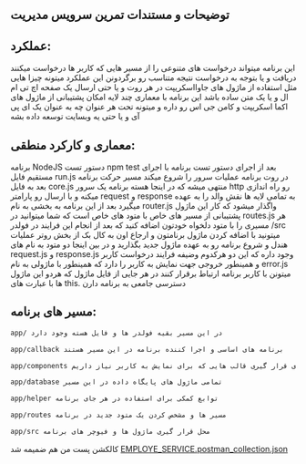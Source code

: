 
## توضیحات و مستندات تمرین سرویس مدیریت 


## عملکرد:
این برنامه میتواند درخواست های متنوعی را از مسیر هایی که کاربر ها درخواست میکنند دریافت و یا بتوجه به درخواست نتیجه متناسب رو برگردونن
این عملکرد میتونه چیزا هایی مثل استفاده از ماژول های جاوااسکریپت در هر روت و یا حتی ارسال یک صفحه اچ تی ام ال و یا یک متن ساده باشد
این برنامه با معماری چند لایه امکان پشتیبانی از ماژول های اکما اسکریپت و کامن جی اس رو داره و میتونه تحت هر عنوان چه به عنوان یک ای پی آی و یا حتی یه وبسایت توسعه داده بشه

## معماری و کارکرد منطقی:
برنامه NodeJS 
دستور تست npm test
بعد از اجرای دستور تست برنامه با اجرای مستقیم فایل run.js در روت برنامه عملیات سرور را شروع میکند مسیر حرکت برنامه بعد به فایل core.js منتهی میشه که در اینجا هسته برنامه یک سرور http رو راه اندازی میکنه و با ارسال رو پارامتر request و response به تمامی لایه ها نقش والد را به عهده میگیرد
بعد از این برنامه به بخشی به نام router.js واگذار میشود که کار این ماژول پشتیبانی از مسیر های خاص با متود های خاص است که شما میتوانید در routes.js هر مسیری را با متود دلخواه خودتون اضافه کنید که بعد از انجام این فرایند در فولدر /src میتونید با اضافه کردن ماژول برنامتون و ارجاع اون به کال بک از بخش روتر عملیات هندل و شروع برنامه رو به عهده ماژول جدید بگذارید
و در بین اینجا دو متود به نام های request.js و response.js وجود داره که این دو هرکدوم وضیفه فرایند درخواست کاربر و همینطور خروجی جهت نمایش به کاربر را دارد که همینطور با ماژولی به نام error.js میتونن با کاربر برنامه ارتباط برقرار کنند در هر جایی از فایل ماژول که هردو این ماژول ها با عبارت های this. دسترسی جامعی به برنامه دارن



## مسیر های برنامه:
```bash
app/ در این مسیر بقیه فولدر ها و فایل هسته وجود دارد

app/callback برنامه های اساسی و اجرا کننده برنامه در این مسیر هستند

app/components برای قرار گیری قالب هایی که برای نمایش به کاربر نیاز داریم

app/database تمامی ماژول های پایگاه داده در این مسیر

app/helper توابع کمکی برای استفاده در هر جای برنامه

app/routes مسیر ها و مشخص کردن یک متود جدید در برنامه

app/src محل قرار گیری ماژول ها و فیوچر های برنامه
```




کالکشن پست من هم ضمیمه شد
[EMPLOYE_SERVICE.postman_collection.json](/uploads/68f3ac8b9ec9845c042d09f935842f0e/EMPLOYE_SERVICE.postman_collection.json)


